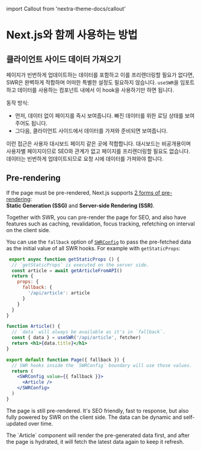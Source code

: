 import Callout from 'nextra-theme-docs/callout'

# Next.js와 함께 사용하는 방법

## 클라이언트 사이드 데이터 가져오기

페이지가 빈번하게 업데이트하는 데이터를 포함하고 이를 프리렌더링할 필요가 없다면, SWR은 완벽하게 적합하며 어떠한 특별한 설정도 필요하지 않습니다. `useSWR`을 임포트하고 데이터를 사용하는 컴포넌트 내에서 이 hook을 사용하기만 하면 됩니다.

동작 방식:

- 먼저, 데이터 없이 페이지를 즉시 보여줍니다. 빠진 데이터를 위한 로딩 상태를 보여주어도 됩니다.
- 그다음, 클라이언트 사이드에서 데이터를 가져와 준비되면 보여줍니다.

이런 접근은 사용자 대시보드 페이지 같은 곳에 적합합니다. 대시보드는 비공개용이며 사용자별 페이지이므로 SEO와 관계가 없고 페이지를 프리렌더링할 필요도 없습니다. 데이터는 빈번하게 업데이트되므로 요청 시에 데이터를 가져와야 합니다.

## Pre-rendering

If the page must be pre-rendered, Next.js supports [2 forms of pre-rendering](https://nextjs.org/docs/basic-features/data-fetching):  
**Static Generation (SSG)** and **Server-side Rendering (SSR)**.

Together with SWR, you can pre-render the page for SEO, and also have features such as caching, revalidation, focus tracking, refetching on interval on the client side.

You can use the `fallback` option of [`SWRConfig`](/docs/global-configuration) to pass the pre-fetched data as the initial value of all SWR hooks. 
For example with `getStaticProps`:

```jsx
 export async function getStaticProps () {
  // `getStaticProps` is executed on the server side.
  const article = await getArticleFromAPI()
  return {
    props: {
      fallback: {
        '/api/article': article
      }
    }
  }
}

function Article() {
  // `data` will always be available as it's in `fallback`.
  const { data } = useSWR('/api/article', fetcher)
  return <h1>{data.title}</h1>
}

export default function Page({ fallback }) {
  // SWR hooks inside the `SWRConfig` boundary will use those values.
  return (
    <SWRConfig value={{ fallback }}>
      <Article />
    </SWRConfig>
  )
}
```

The page is still pre-rendered. It's SEO friendly, fast to response, but also fully powered by SWR on the client side. The data can be dynamic and self-updated over time.

<Callout emoji="💡">
  The `Article` component will render the pre-generated data first, and after the page is hydrated, it will fetch the latest data again to keep it refresh.
</Callout>
